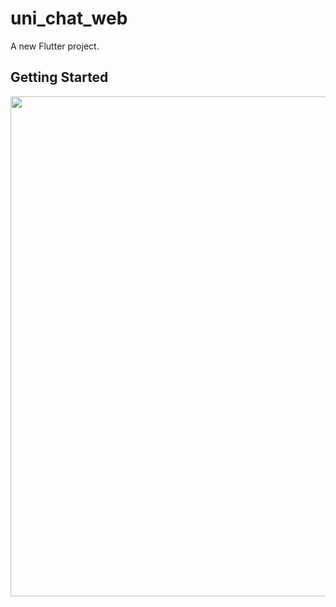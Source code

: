 # uni_chat_web

A new Flutter project.

## Getting Started

<img src="https://github.com/user-attachments/assets/034495fb-bad4-470e-a1ea-dd3f20164ed8"  width="800" height="800" />


